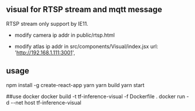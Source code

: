 ## visual for RTSP stream and mqtt message
RTSP stream only support by IE11.

* modify camera ip addr in public/rtsp.html
<param name='mrl' value='rtsp://192.168.1.164:554'/>

* modify atlas ip addr in src/components/Visual/index.jsx 
url: 'http://192.168.1.111:3001',

## usage
npm install -g create-react-app
yarn
yarn build
yarn start


##use docker
docker build -t tf-inference-visual -f Dockerfile .
docker run -d --net host tf-inference-visual

